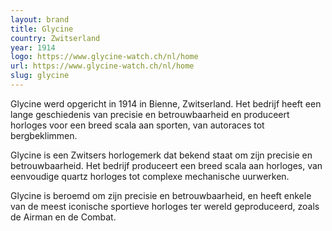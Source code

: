 ```yaml
---
layout: brand
title: Glycine
country: Zwitserland
year: 1914
logo: https://www.glycine-watch.ch/nl/home
url: https://www.glycine-watch.ch/nl/home
slug: glycine
---
```

Glycine werd opgericht in 1914 in Bienne, Zwitserland. Het bedrijf heeft een lange geschiedenis van precisie en betrouwbaarheid en produceert horloges voor een breed scala aan sporten, van autoraces tot bergbeklimmen.

Glycine is een Zwitsers horlogemerk dat bekend staat om zijn precisie en betrouwbaarheid. Het bedrijf produceert een breed scala aan horloges, van eenvoudige quartz horloges tot complexe mechanische uurwerken.

Glycine is beroemd om zijn precisie en betrouwbaarheid, en heeft enkele van de meest iconische sportieve horloges ter wereld geproduceerd, zoals de Airman en de Combat.

